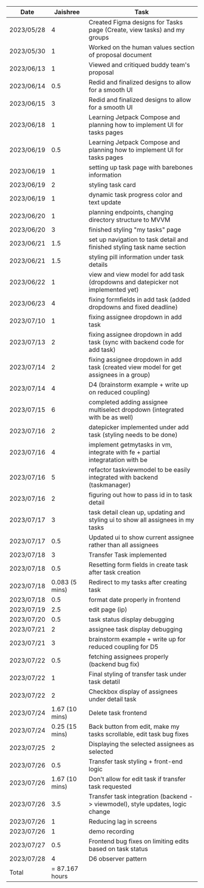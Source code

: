 | Date       | Jaishree       | Task                                                                                   |
|------------|----------------|----------------------------------------------------------------------------------------|
| 2023/05/28 | 4              | Created Figma designs for Tasks page (Create, view tasks) and my groups                |
| 2023/05/30 | 1              | Worked on the human values section of proposal document                                |
| 2023/06/13 | 1              | Viewed and critiqued buddy team's proposal                                             |
| 2023/06/14 | 0.5            | Redid and finalized designs to allow for a smooth UI                                   |
| 2023/06/15 | 3              | Redid and finalized designs to allow for a smooth UI                                   |
| 2023/06/18 | 1              | Learning Jetpack Compose and planning how to implement UI for tasks pages              |
| 2023/06/19 | 0.5            | Learning Jetpack Compose and planning how to implement UI for tasks pages              |
| 2023/06/19 | 1              | setting up task page with barebones information                                        |
| 2023/06/19 | 2              | styling task card                                                                      |
| 2023/06/19 | 1              | dynamic task progress color and text update                                            |
| 2023/06/20 | 1              | planning endpoints, changing directory structure to MVVM                               |
| 2023/06/20 | 3              | finished styling "my tasks" page                                                       |
| 2023/06/21 | 1.5            | set up navigation to task detail and finished styling task name section                |
| 2023/06/21 | 1.5            | styling pill information under task details                                            |
| 2023/06/22 | 1              | view and view model for add task (dropdowns and datepicker not implemented yet)        |
| 2023/06/23 | 4              | fixing formfields in add task (added dropdowns and fixed deadline)                     |
| 2023/07/10 | 1              | fixing assignee dropdown in add task                                                   |
| 2023/07/13 | 2              | fixing assignee dropdown in add task (sync with backend code for add task)             |
| 2023/07/14 | 2              | fixing assignee dropdown in add task (created view model for get assignees in a group) |
| 2023/07/14 | 4              | D4 (brainstorm example + write up on reduced coupling)                                 |
| 2023/07/15 | 6              | completed adding assignee multiselect dropdown (integrated with be as well)            |
| 2023/07/16 | 2              | datepicker implemented under add task (styling needs to be done)                       |
| 2023/07/16 | 4              | implement getmytasks in vm, integrate with fe + partial integratation with be          |
| 2023/07/16 | 5              | refactor taskviewmodel to be easily integrated with backend (taskmanager)              |
| 2023/07/16 | 2              | figuring out how to pass id in to task detail                                          |
| 2023/07/17 | 3              | task detail clean up, updating and styling ui to show all assignees in my tasks        |
| 2023/07/17 | 0.5            | Updated ui to show current assignee rather than all assignees                          |
| 2023/07/18 | 3              | Transfer Task implemented                                                              |
| 2023/07/18 | 0.5            | Resetting form fields in create task after task creation                               |
| 2023/07/18 | 0.083 (5 mins) | Redirect to my tasks after creating task                                               |
| 2023/07/18 | 0.5            | format date properly in frontend                                                       |
| 2023/07/19 | 2.5            | edit page (ip)                                                                         |
| 2023/07/20 | 0.5            | task status display debugging                                                          |
| 2023/07/21 | 2              | assignee task display debugging                                                        |
| 2023/07/21 | 3              | brainstorm example + write up for reduced coupling for D5                              |
| 2023/07/22 | 0.5            | fetching assignees properly (backend bug fix)                                          |
| 2023/07/22 | 1              | Final styling of transfer task under task detatil                                      |
| 2023/07/22 | 2              | Checkbox display of assignees under detail task                                        |
| 2023/07/24 | 1.67 (10 mins) | Delete task frontend                                                                   |
| 2023/07/24 | 0.25 (15 mins) | Back button from edit, make my tasks scrollable, edit task bug fixes                   |
| 2023/07/25 | 2              | Displaying the selected assignees as selected                                          |
| 2023/07/26 | 0.5            | Transfer task styling + front-end logic                                                |
| 2023/07/26 | 1.67 (10 mins) | Don't allow for edit task if transfer task requested                                   |
| 2023/07/26 | 3.5            | Transfer task integration (backend -> viewmodel), style updates, logic change          |
| 2023/07/26 | 1              | Reducing lag in screens                                                                |
| 2023/07/26 | 1              | demo recording                                                                         |
| 2023/07/27 | 0.5            | Frontend bug fixes on limiting edits based on task status                              |
| 2023/07/28 | 4              | D6 observer pattern                                                                    |
| Total      | = 87.167 hours |                                                                                        |
